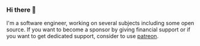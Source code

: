 ### Hi there 👋

I'm a software engineer, working on several subjects including some open source.
If you want to become a sponsor by giving financial support or if you want to get dedicated support, consider to use [patreon](https://www.patreon.com/8HoLoN).

<!--
**8HoLoN/8HoLoN** is a ✨ _special_ ✨ repository because its `README.md` (this file) appears on your GitHub profile.

Here are some ideas to get you started:

- 🔭 I’m currently working on ...
- 🌱 I’m currently learning ...
- 👯 I’m looking to collaborate on ...
- 🤔 I’m looking for help with ...
- 💬 Ask me about ...
- 📫 How to reach me: ...
- 😄 Pronouns: ...
- ⚡ Fun fact: ...
-->
